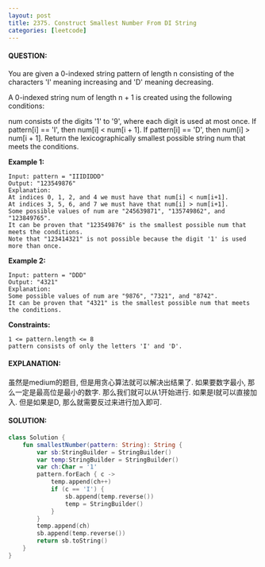 ```yaml
---
layout: post
title: 2375. Construct Smallest Number From DI String
categories: [leetcode]
---
```

#### QUESTION:
You are given a 0-indexed string pattern of length n consisting of the characters 'I' meaning increasing and 'D' meaning decreasing.

A 0-indexed string num of length n + 1 is created using the following conditions:

num consists of the digits '1' to '9', where each digit is used at most once.
If pattern[i] == 'I', then num[i] < num[i + 1].
If pattern[i] == 'D', then num[i] > num[i + 1].
Return the lexicographically smallest possible string num that meets the conditions.

 

__Example 1:__
```
Input: pattern = "IIIDIDDD"
Output: "123549876"
Explanation:
At indices 0, 1, 2, and 4 we must have that num[i] < num[i+1].
At indices 3, 5, 6, and 7 we must have that num[i] > num[i+1].
Some possible values of num are "245639871", "135749862", and "123849765".
It can be proven that "123549876" is the smallest possible num that meets the conditions.
Note that "123414321" is not possible because the digit '1' is used more than once.
```
__Example 2:__
```
Input: pattern = "DDD"
Output: "4321"
Explanation:
Some possible values of num are "9876", "7321", and "8742".
It can be proven that "4321" is the smallest possible num that meets the conditions.
```
 

__Constraints:__
```
1 <= pattern.length <= 8
pattern consists of only the letters 'I' and 'D'.
```
#### EXPLANATION:

虽然是medium的题目, 但是用贪心算法就可以解决出结果了. 如果要数字最小, 那么一定是最高位是最小的数字. 那么我们就可以从1开始进行. 如果是I就可以直接加入. 但是如果是D, 那么就需要反过来进行加入即可.

#### SOLUTION:
```kotlin
class Solution {
    fun smallestNumber(pattern: String): String {
        var sb:StringBuilder = StringBuilder()
        var temp:StringBuilder = StringBuilder()
        var ch:Char = '1'
        pattern.forEach { c ->
            temp.append(ch++)
            if (c == 'I') {
                sb.append(temp.reverse())
                temp = StringBuilder()
            }
        }
        temp.append(ch)
        sb.append(temp.reverse())
        return sb.toString()
    }
}
```
